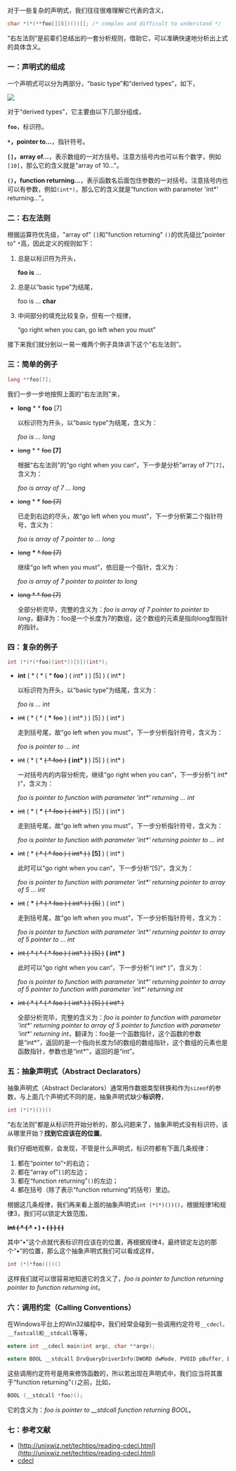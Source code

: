 对于一些复杂的声明式，我们往往很难理解它代表的含义，

```c
char *(*(**foo[][8])())[]; /* complex and difficult to understand */
```

“右左法则“是前辈们总结出的一套分析规则，借助它，可以准确快速地分析出上式的具体含义。

### 一：声明式的组成

一个声明式可以分为两部分，“basic type”和“derived types”，如下，

![](https://subetter.com/images/figures/20180922_01.png)

对于“derived types”，它主要由以下几部分组成，

**`foo`**，标识符。

**`*`，pointer to...**，指针符号。

**`[]`，array of...**，表示数组的一对方括号。注意方括号内也可以有个数字，例如`[10]`，那么它的含义就是"array of 10..."。

**`()`，function returning...**，表示函数名后面包住参数的一对括号。注意括号内也可以有参数，例如`(int*)`，那么它的含义就是“function with parameter 'int*' returning...”。

### 二：右左法则

根据运算符优先级，"array of" `[]`和"function returning" `()`的优先级比"pointer to" `*`高，因此定义的规则如下：

1. 总是以标识符为开头，

   **foo is** ...

2. 总是以“basic type”为结尾，

   foo is ... **char**

3. 中间部分的填充比较复杂，但有一个规律，

   “go right when you can, go left when you must”

接下来我们就分别以一易一难两个例子具体讲下这个“右左法则”。

### 三：简单的例子

```c
long **foo[7];
```

我们一步一步地按照上面的“右左法则”来，

- **long** \* \* **foo** [7]

  以标识符为开头，以“basic type”为结尾，含义为：

  *foo is ... long*

- ~~long~~ \* \* ~~foo~~ **[7]**

  根据“右左法则”的“go right when you can“，下一步是分析”array of 7“`[7]`，含义为：

  *foo is array of 7 ... long*

- ~~long~~ \* **\*** ~~foo [7]~~

  已走到右边的尽头，故“go left when you must”，下一步分析第二个指针符号，含义为：

  *foo is array of 7 pointer to ... long*

- ~~long~~ **\*** ~~\* foo [7]~~

  继续“go left when you must”，依旧是一个指针，含义为：

  *foo is array of 7 pointer to pointer to long*

- ~~long \* \* foo [7]~~

  全部分析完毕，完整的含义为：*foo is array of 7 pointer to pointer to long*，翻译为：foo是一个长度为7的数组，这个数组的元素是指向long型指针的指针。

### 四：复杂的例子

```c
int (*(*(*foo)(int*))[5])(int*);
```

- **int** ( \* ( \* ( \* **foo** ) ( int\* ) ) [5] ) ( int\* )

  以标识符为开头，以“basic type”为结尾，含义为：

  *foo is ... int*

- ~~int~~ ( \* ( \* ( **\*** ~~foo~~ ) ( int\* ) ) [5] ) ( int\* )

  走到括号尾，故“go left when you must”，下一步分析指针符号，含义为：

  *foo is pointer to ... int*

- ~~int~~ ( \* ( \* ~~( \* foo )~~ **( int\* )** ) [5] ) ( int\* )

  一对括号内的内容分析完，继续“go right when you can“，下一步分析“( int* )”，含义为：

  *foo is pointer to function with parameter 'int\*' returning ... int*

- ~~int~~ ( \* ( **\*** ~~( \* foo ) ( int\* )~~ ) [5] ) ( int\* )

  走到括号尾，故“go left when you must”，下一步分析指针符号，含义为：

  *foo is pointer to function with parameter 'int\*' returning pointer to ... int*

- ~~int~~ ( \* ~~( \* ( \* foo ) ( int\* ) )~~ **[5]** ) ( int\* )

  此时可以“go right when you can“，下一步分析“[5]”，含义为：

  *foo is pointer to function with parameter 'int\*' returning pointer to array of 5 ... int*

- ~~int~~ ( **\*** ~~( \* ( \* foo ) ( int\* ) ) [5]~~ ) ( int\* )

  走到括号尾，故“go left when you must”，下一步分析指针符号，含义为：

  *foo is pointer to function with parameter 'int\*' returning pointer to array of 5 pointer to ... int*

- ~~int ( \* ( \* ( \* foo ) ( int\* ) ) [5] )~~ **( int\* )**

  此时可以“go right when you can“，下一步分析“( int\* )”，含义为：

  *foo is pointer to function with parameter 'int\*' returning pointer to array of 5 pointer to function with parameter 'int\*' returning int*

- ~~int ( \* ( \* ( \* foo ) ( int\* ) ) [5] ) ( int\* )~~

  全部分析完毕，完整的含义为：*foo is pointer to function with parameter 'int\*' returning pointer to array of 5 pointer to function with parameter 'int\*' returning int*，翻译为：foo是一个函数指针，这个函数的参数是“int\*”，返回的是一个指向长度为5的数组的数组指针，这个数组的元素也是函数指针，参数也是“int\*”，返回的是“int”。

### 五：抽象声明式（Abstract Declarators）

抽象声明式（Abstract Declarators）通常用作数据类型转换和作为`sizeof`的参数，与上面几个声明式不同的是，抽象声明式缺少**标识符**，

```c
int (*(*)())()
```

“右左法则”都是从标识符开始分析的，那么问题来了，抽象声明式没有标识符，该从哪里开始？**找到它应该在的位置**。

我们仔细地观察，会发现，不管是什么声明式，标识符都有下面几条规律：

1. 都在“pointer to”`*`的右边；
2. 都在“array of”`[]`的左边；
3. 都在“function returning”`()`的左边；
4. 都在括号（除了表示“function returning”的括号）里边。

根据这几条规律，我们再来看上面的抽象声明式`int (*(*)())()`，根据规律1和规律3，我们可以锁定大致范围，

**~~int ( \* ( \*~~ • ) • ~~( ) ) ( )~~**

其中“•”这个点就代表标识符应该在的位置，再根据规律4，最终锁定左边的那个“•”的位置，那么这个抽象声明式我们可以看成这样，

```c
int (*(*foo)())()
```

这样我们就可以很容易地知道它的含义了，*foo is pointer to function returning pointer to function returning int*。

### 六：调用约定（Calling Conventions）

在Windows平台上的Win32编程中，我们经常会碰到一些调用约定符号`__cdecl，__fastcall和__stdcall`等等，

```c
extern int __cdecl main(int argc, char **argv);

extern BOOL __stdcall DrvQueryDriverInfo(DWORD dwMode, PVOID pBuffer, DWORD cbBuf, PDWORD pcbNeeded);
```

这些调用约定符号是用来修饰函数的，所以若出现在声明式中，我们应当将其置于“function returning”`()`之前，比如，

```c
BOOL (__stdcall *foo)();
```

它的含义为：*foo is pointer to __stdcall function returning BOOL*。

### 七：参考文献

- [http://unixwiz.net/techtips/reading-cdecl.html](http://unixwiz.net/techtips/reading-cdecl.html)
- [cdecl](https://cdecl.org/)

